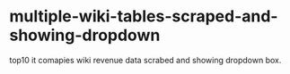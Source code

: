 # multiple-wiki-tables-scraped-and-showing-dropdown
top10 it comapies wiki revenue data scrabed and showing dropdown box.
